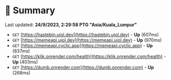 # 📖 Summary
Last updated: **24/9/2023, 2:29:58 PTG "Asia/Kuala_Lumpur"**

- `GET` [https://hastebin.ujol.dev](https://hastebin.ujol.dev) - **Up** (607ms)
- `GET` [https://memeapi.ujol.dev](https://memeapi.ujol.dev) - **Up** (970ms)
- `GET` [https://memeapi.cyclic.app](https://memeapi.cyclic.app) - **Up** (837ms)
- `GET` [https://klik.onrender.com/health](https://klik.onrender.com/health) - **Up** (403ms)
- `GET` [https://dumb.onrender.com](https://dumb.onrender.com) - **Up** (268ms)
